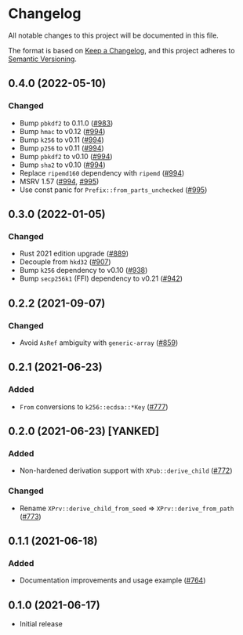 # Changelog
All notable changes to this project will be documented in this file.

The format is based on [Keep a Changelog](https://keepachangelog.com/en/1.0.0/),
and this project adheres to [Semantic Versioning](https://semver.org/spec/v2.0.0.html).

## 0.4.0 (2022-05-10)
### Changed
- Bump `pbkdf2` to 0.11.0 ([#983])
- Bump `hmac` to v0.12 ([#994])
- Bump `k256` to v0.11 ([#994])
- Bump `p256` to v0.11 ([#994])
- Bump `pbkdf2` to v0.10 ([#994])
- Bump `sha2` to v0.10 ([#994])
- Replace `ripemd160` dependency with `ripemd` ([#994])
- MSRV 1.57 ([#994], [#995])
- Use const panic for `Prefix::from_parts_unchecked` ([#995])

[#983]: https://github.com/iqlusioninc/crates/pull/983
[#994]: https://github.com/iqlusioninc/crates/pull/994
[#995]: https://github.com/iqlusioninc/crates/pull/995

## 0.3.0 (2022-01-05)
### Changed
- Rust 2021 edition upgrade ([#889])
- Decouple from `hkd32` ([#907])
- Bump `k256` dependency to v0.10 ([#938])
- Bump `secp256k1` (FFI) dependency to v0.21 ([#942])

[#889]: https://github.com/iqlusioninc/crates/pull/889
[#907]: https://github.com/iqlusioninc/crates/pull/907
[#938]: https://github.com/iqlusioninc/crates/pull/938
[#942]: https://github.com/iqlusioninc/crates/pull/942

## 0.2.2 (2021-09-07)
### Changed
- Avoid `AsRef` ambiguity with `generic-array` ([#859])

[#859]: https://github.com/iqlusioninc/crates/pull/859

## 0.2.1 (2021-06-23)
### Added
- `From` conversions to `k256::ecdsa::*Key` ([#777])

[#777]: https://github.com/iqlusioninc/crates/pull/777

## 0.2.0 (2021-06-23) [YANKED]
### Added
- Non-hardened derivation support with `XPub::derive_child` ([#772])

### Changed
- Rename `XPrv::derive_child_from_seed` => `XPrv::derive_from_path` ([#773])

[#772]: https://github.com/iqlusioninc/crates/pull/772
[#773]: https://github.com/iqlusioninc/crates/pull/773

## 0.1.1 (2021-06-18)
### Added
- Documentation improvements and usage example ([#764])

[#764]: https://github.com/iqlusioninc/crates/pull/764

## 0.1.0 (2021-06-17)
- Initial release
